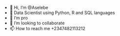 - 👋 Hi, I’m @Aselebe
- 👀 Data Scientist using  Python, R and SQL languages
- 🌱 I’m pro
- 💞️ I’m looking to collaborate
- 📫 How to reach me +2347482113212

<!---
Aselebe/Aselebe is a ✨ special ✨ repository because its `README.md` (this file) appears on your GitHub profile.
You can click the Preview link to take a look at your changes.
--->
